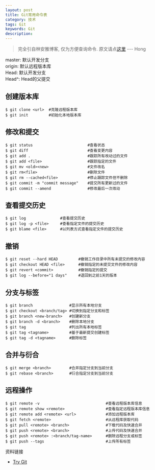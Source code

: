 ```yaml
---
layout: post
title: Git常用命令表
category: 技术
tags: Git
keywords: Git
description: 
---
```


> 完全引自林安雅博客, 仅为方便查询命令. 原文请点[这里](http://painterlin.com/2015/01/30/Git-Resources.html) --- Hong

master: 默认开发分支  
origin: 默认远程版本库  
Head: 默认开发分支  
Head^: Head的父提交  

## 创建版本库
```
$ git clone <url>  #克隆远程版本库
$ git init         #初始化本地版本库
```

## 修改和提交
```
$ git status                        #查看状态
$ git diff                          #查看变更内容
$ git add .                         #跟踪所有改动过的文件
$ git add <file>                    #跟踪指定的文件
$ git mv <old><new>                 #文件改名
$ git rm<file>                      #删除文件
$ git rm --cached<file>             #停止跟踪文件但不删除
$ git commit -m "commit message"    #提交所有更新过的文件
$ git commit --amend                #修改最后一次改动
```

## 查看提交历史
```
$ git log               #查看提交历史
$ git log -p <file>     #查看指定文件的提交历史
$ git blame <file>      #以列表方式查看指定文件的提交历史
```

## 撤销
```
$ git reset --hard HEAD         #撤销工作目录中所有未提交的修改内容
$ git checkout HEAD <file>      #撤销指定的未提交文件的修改内容
$ git revert <commit>           #撤销指定的提交
$ git log --before="1 days"     #退回到之前1天的版本
```

## 分支与标签
```
$ git branch                #显示所有本地分支
$ git checkout <branch/tag> #切换到指定分支和标签
$ git branch <new-branch>   #创建新分支
$ git branch -d <branch>    #删除本地分支
$ git tag                   #列出所有本地标签
$ git tag <tagname>         #基于最新提交创建标签
$ git tag -d <tagname>      #删除标签
```

## 合并与衍合
```
$ git merge <branch>        #合并指定分支到当前分支
$ git rebase <branch>       #衍合指定分支到当前分支
```

## 远程操作
```
$ git remote -v                             #查看远程版本库信息
$ git remote show <remote>                  #查看指定远程版本库信息
$ git remote add <remote> <url>             #添加远程版本库
$ git fetch <remote>                        #从远程库获取代码
$ git pull <remote> <branch>                #下载代码及快速合并
$ git push <remote> <branch>                #上传代码及快速合并
$ git push <remote> :<branch/tag-name>      #删除远程分支或标签
$ git push --tags                           #上传所有标签
```


资料链接
- [Try Git](https://try.github.io/levels/1/challenges/1)

















